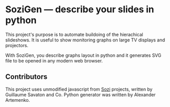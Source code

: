 SoziGen — describe your slides in python
========================================

This project's purpose is to automate buildoing of the hierachical slideshows. It is useful
to show monitoring graphs on large TV displays and projectors.

With SoziGen, you describe graphs layout in python and it generates SVG file to be
opened in any modern web browser.

Contributors
------------

This project uses unmodified javascript from [Sozi][] projects, written by Guillaume Savaton and Co.
Python generator was written by Alexander Artemenko.

[sozi]: http://sozi.baierouge.fr/wiki/Sozi
